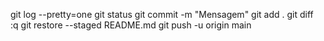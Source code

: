 git log --pretty=one
git status
git commit -m "Mensagem"
git add . 
git diff    
:q
git restore --staged README.md
git push -u origin main